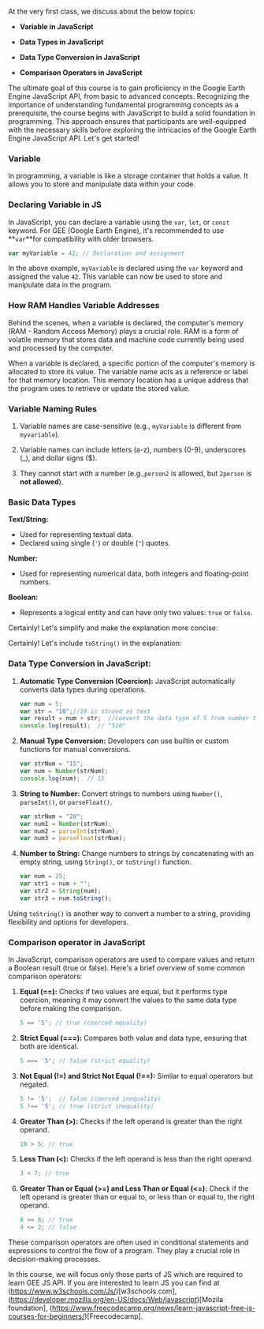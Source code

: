 
At the very first class, we discuss about the below topics:

- **Variable in JavaScript**

- **Data Types in JavaScript**
- **Data Type Conversion in JavaScript**
- **Comparison Operators in JavaScript**

The ultimate goal of this course is to gain proficiency in the Google Earth Engine JavaScript API, from basic to advanced concepts. Recognizing the importance of understanding fundamental programming concepts as a prerequisite, the course begins with JavaScript to build a solid foundation in programming. This approach ensures that participants are well-equipped with the necessary skills before exploring the intricacies of the Google Earth Engine JavaScript API. Let's get started! 

### Variable

In programming, a variable is like a storage container that holds a value. It allows you to store and manipulate data within your code.

### Declaring Variable in JS 

In JavaScript, you can declare a variable using the `var`, `let`, or `const` keyword. For GEE (Google Earth Engine), it's recommended to use **`var`**for compatibility with older browsers.

```javascript
var myVariable = 42; // Declaration and assignment
```

In the above example, `myVariable` is declared using the `var` keyword and assigned the value `42`. This variable can now be used to store and manipulate data in the program.

### How RAM Handles Variable Addresses

Behind the scenes, when a variable is declared, the computer's memory (RAM - Random Access Memory) plays a crucial role. RAM is a form of volatile memory that stores data and machine code currently being used and processed by the computer.

When a variable is declared, a specific portion of the computer's memory is allocated to store its value. The variable name acts as a reference or label for that memory location. This memory location has a unique address that the program uses to retrieve or update the stored value.

### Variable Naming Rules

1. Variable names are case-sensitive (e.g., `myVariable` is different from `myvariable`).

2. Variable names can include letters (a-z), numbers (0-9), underscores (_), and dollar signs ($).

3. They cannot start with a number (e.g.,`person2` is allowed, but `2person` is **not allowed**).

### Basic Data Types

**Text/String:**
- Used for representing textual data.
- Declared using single (`'`) or double (`"`) quotes.

**Number:**
- Used for representing numerical data, both integers and floating-point numbers.

**Boolean:**
- Represents a logical entity and can have only two values: `true` or `false`.

Certainly! Let's simplify and make the explanation more concise:

Certainly! Let's include `toString()` in the explanation:

### Data Type Conversion in JavaScript:

1. **Automatic Type Conversion (Coercion):**
   JavaScript automatically converts data types during operations.

   ```javascript
   var num = 5;        
   var str = "10";//10 is stroed as text      
   var result = num + str;  //convert the data type of 5 from number to string, and then add with "10"
   console.log(result);  // "510"
   ```

2. **Manual Type Conversion:**
   Developers can use builtin or custom functions for manual conversions.

   ```javascript
   var strNum = "15";
   var num = Number(strNum);  
   console.log(num);  // 15
   ```

3. **String to Number:**
   Convert strings to numbers using `Number()`, `parseInt()`, or `parseFloat()`.

   ```javascript
   var strNum = "20";
   var num1 = Number(strNum);       
   var num2 = parseInt(strNum);     
   var num3 = parseFloat(strNum);   
   ```

4. **Number to String:**
   Change numbers to strings by concatenating with an empty string, using `String()`, or `toString()` function.

   ```javascript
   var num = 25;
   var str1 = num + "";       
   var str2 = String(num);
   var str3 = num.toString();     
   ```

Using `toString()` is another way to convert a number to a string, providing flexibility and options for developers.

### Comparison operator in JavaScript
In JavaScript, comparison operators are used to compare values and return a Boolean result (true or false). Here's a brief overview of some common comparison operators:

1. **Equal (==):** Checks if two values are equal, but it performs type coercion, meaning it may convert the values to the same data type before making the comparison.

   ```javascript
   5 == '5'; // true (coerced equality)
   ```

2. **Strict Equal (===):** Compares both value and data type, ensuring that both are identical.

   ```javascript
   5 === '5'; // false (strict equality)
   ```

3. **Not Equal (!=) and Strict Not Equal (!==):** Similar to equal operators but negated.

   ```javascript
   5 != '5';  // false (coerced inequality)
   5 !== '5'; // true (strict inequality)
   ```

4. **Greater Than (>):** Checks if the left operand is greater than the right operand.

   ```javascript
   10 > 5; // true
   ```

5. **Less Than (<):** Checks if the left operand is less than the right operand.

   ```javascript
   3 < 7; // true
   ```

6. **Greater Than or Equal (>=) and Less Than or Equal (<=):** Check if the left operand is greater than or equal to, or less than or equal to, the right operand.

   ```javascript
   8 >= 8; // true
   4 <= 2; // false
   ```

These comparison operators are often used in conditional statements and expressions to control the flow of a program. They play a crucial role in decision-making processes. 

In this course, we will focus only those parts of JS which are required to learn GEE JS API. 
If you are interested to learn JS you can find at (https://www.w3schools.com/Js/)[w3schools.com],
(https://developer.mozilla.org/en-US/docs/Web/javascript)[Mozila foundation], (https://www.freecodecamp.org/news/learn-javascript-free-js-courses-for-beginners/)[Freecodecamp]. 